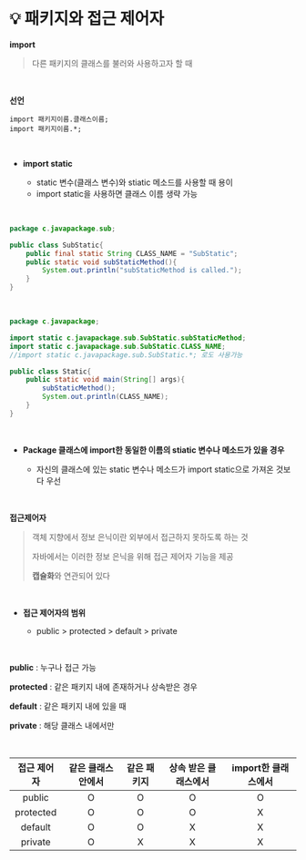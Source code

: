 # 💡 **패키지와 접근 제어자**

**import**

>  다른 패키지의 클래스를 불러와 사용하고자 할 때

<br>

**선언**

    import 패키지이름.클래스이름;
    import 패키지이름.*;

<br>

- **import static**

  - static 변수(클래스 변수)와 stiatic 메소드를 사용할 때 용이
  - import static을 사용하면 클래스 이름 생략 가능

<br>

```java
package c.javapackage.sub;

public class SubStatic{
    public final static String CLASS_NAME = "SubStatic";
    public static void subStaticMethod(){
        System.out.println("subStaticMethod is called.");
    }
}
```

<br>

```java
package c.javapackage;

import static c.javapackage.sub.SubStatic.subStaticMethod;
import static c.javapackage.sub.SubStatic.CLASS_NAME;
//import static c.javapackage.sub.SubStatic.*; 로도 사용가능

public class Static{
    public static void main(String[] args){
        subStaticMethod();
        System.out.println(CLASS_NAME);
    }
}
```

<br>

- **Package 클래스에 import한 동일한 이름의 stiatic 변수나 메소드가 있을 경우**

  - 자신의 클래스에 있는 static 변수나 메소드가 import static으로 가져온 것보다 우선 
  
  
<br>

**접근제어자**

> 객체 지향에서 정보 은닉이란 외부에서 접근하지 못하도록 하는 것
>
> 자바에서는 이러한 정보 은닉을 위해 접근 제어자 기능을 제공
>
> **캡슐화**와 연관되어 있다

<br>

- **접근 제어자의 범위**

  - public > protected > default > private

<br>

 **public** : 누구나 접근 가능 <br>

 **protected** : 같은 패키지 내에 존재하거나 상속받은 경우 <br>

 **default** : 같은 패키지 내에 있을 때 <br>

 **private** : 해당 클래스 내에서만 <br>

<br>

| 접근 제어자 | 같은 클래스 안에서 | 같은 패키지 | 상속 받은 클래스에서 | import한 클래스에서 |
| :---------: | :----------------: | :---------: | :------------------: | :-----------------: |
|   public    |         O          |      O      |          O           |          O          |
|  protected  |         O          |      O      |          O           |          X          |
|   default   |         O          |      O      |          X           |          X          |
|   private   |         O          |      X      |          X           |          X          |
